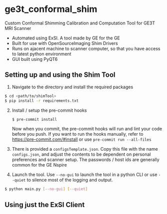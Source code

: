 # ge3t_conformal_shim
Custom Conformal Shimming Calibration and Computation Tool for GE3T MRI Scanner
* Automated using ExSI. A tool made by GE for the GE
* Built for use with OpenSourceImaging Shim Drivers
* Runs on ajacent machine to scanner computer, so that you have access to latest python environment
* GUI built using PyQT6

## Setting up and using the Shim Tool

1. Navigate to the directory and install the required packages
```bash
$ cd <path/to/shimTool>
$ pip install -r requirements.txt
```
2. Install / setup the pre-commit hooks
    ```bash
    $ pre-commit install
    ```
    Now when you commit, the pre-commit hooks will run and lint your code before you push. If you want to run the hooks manually, refer to https://pre-commit.com/#install or use `pre-commit run --all-files`
3. There is provided a `configsTemplate.json`. Copy this file with the name `configs.json`, and adjust the contents to be dependent on personal preferences and scanner setup. The passwords / host ids are generally common for the GE Nspire

4. Launch the tool. Use `--no-gui` to launch the tool in a python CLI or use `--quiet` to silence most of the logging and output.
```bash
$ python main.py [--no-gui] [--quiet]
```

## Using just the ExSI Client
